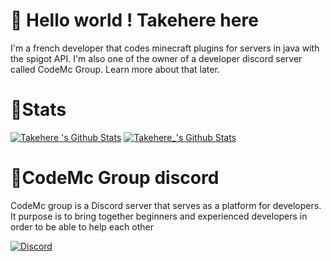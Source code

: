 # 👋 Hello world ! Takehere here

I'm a french developer that codes minecraft plugins for servers in java with the spigot API. I'm also one of the owner of a developer discord server called CodeMc Group. Learn more about that later.

# 📝Stats
[![Takehere 's Github Stats](https://github-readme-stats.vercel.app/api/top-langs/?username=takehere&show_icons=true&hide_border=true&theme=radical)](https://github.com/anuraghazra/github-readme-stats)
[![Takehere_'s Github Stats](https://github-readme-stats.vercel.app/api?username=takehere&show_icons=true&hide_border=true&theme=radical)](https://github.com/anuraghazra/github-readme-stats)


# 📡CodeMc Group discord
CodeMc group is a Discord server that serves as a platform for developers. It purpose is to bring together beginners and experienced developers in order to be able to help each other

<a href="https://discord.gg/YXrXpCspT4"><img src="https://img.shields.io/static/v1?logo=discord&label=&message=Discord&color=36393f&style=flat-square" alt="Discord"></a>
